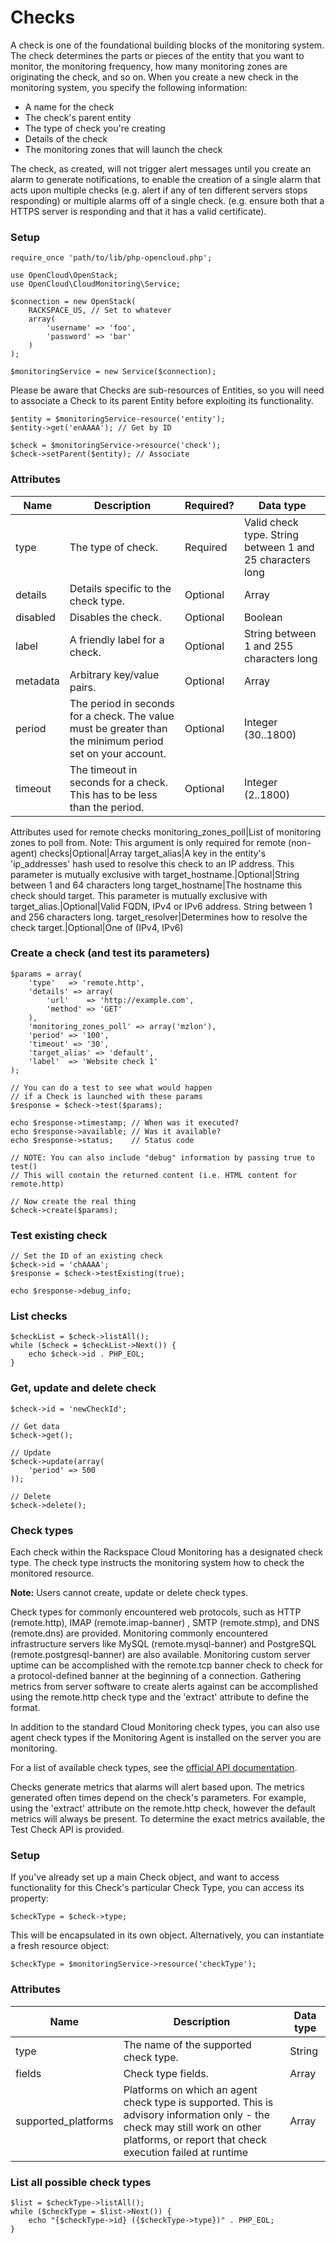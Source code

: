 # Checks

A check is one of the foundational building blocks of the monitoring system. The check determines the parts or pieces of the entity that you want to monitor, the monitoring frequency, how many monitoring zones are originating the check, and so on. When you create a new check in the monitoring system, you specify the following information:

- A name for the check
- The check's parent entity
- The type of check you're creating
- Details of the check
- The monitoring zones that will launch the check

The check, as created, will not trigger alert messages until you create an alarm to generate notifications, to enable the creation of a single alarm that acts upon multiple checks (e.g. alert if any of ten different servers stops responding) or multiple alarms off of a single check. (e.g. ensure both that a HTTPS server is responding and that it has a valid certificate).

### Setup

```
require_once 'path/to/lib/php-opencloud.php';

use OpenCloud\OpenStack;
use OpenCloud\CloudMonitoring\Service;

$connection = new OpenStack(
	RACKSPACE_US, // Set to whatever
	array(
		'username' => 'foo',
		'password' => 'bar'
	)
);

$monitoringService = new Service($connection);
```

Please be aware that Checks are sub-resources of Entities, so you will need to associate a Check to its parent Entity before exploiting its functionality.

```
$entity = $monitoringService-resource('entity');
$entity->get('enAAAA'); // Get by ID

$check = $monitoringService->resource('check');
$check->setParent($entity); // Associate
```

### Attributes

Name|Description|Required?|Data type
---|---|---|---
type|The type of check.|Required|Valid check type. String between 1 and 25 characters long
details|Details specific to the check type.|Optional|Array
disabled|Disables the check.|Optional|Boolean
label|A friendly label for a check.|Optional|String between 1 and 255 characters long
metadata|Arbitrary key/value pairs.|Optional|Array
period|The period in seconds for a check. The value must be greater than the minimum period set on your account.|Optional|Integer (30..1800)
timeout|The timeout in seconds for a check. This has to be less than the period.|Optional|Integer (2..1800)
Attributes used for remote checks
monitoring_zones_poll|List of monitoring zones to poll from. Note: This argument is only required for remote (non-agent) checks|Optional|Array
target_alias|A key in the entity's 'ip_addresses' hash used to resolve this check to an IP address. This parameter is mutually exclusive with target_hostname.|Optional|String between 1 and 64 characters long
target_hostname|The hostname this check should target. This parameter is mutually exclusive with target_alias.|Optional|Valid FQDN, IPv4 or IPv6 address. String between 1 and 256 characters long.
target_resolver|Determines how to resolve the check target.|Optional|One of (IPv4, IPv6)

### Create a check (and test its parameters)
```
$params = array(
	'type'   => 'remote.http',
	'details' => array(
		'url'	 => 'http://example.com',
		'method' => 'GET'
	),
	'monitoring_zones_poll' => array('mzlon'),
	'period' => '100',
	'timeout' => '30',
	'target_alias' => 'default',
	'label'  => 'Website check 1'
);

// You can do a test to see what would happen 
// if a Check is launched with these params
$response = $check->test($params);

echo $response->timestamp; // When was it executed?
echo $response->available; // Was it available?
echo $response->status;    // Status code

// NOTE: You can also include "debug" information by passing true to test()
// This will contain the returned content (i.e. HTML content for remote.http)

// Now create the real thing
$check->create($params);
```
### Test existing check
```
// Set the ID of an existing check
$check->id = 'chAAAA';
$response = $check->testExisting(true);

echo $response->debug_info;
```

### List checks
```
$checkList = $check->listAll();
while ($check = $checkList->Next()) {
	echo $check->id . PHP_EOL;
}
```

### Get, update and delete check
```
$check->id = 'newCheckId';

// Get data
$check->get();

// Update
$check->update(array(
	'period' => 500
));

// Delete
$check->delete();
```

### Check types

Each check within the Rackspace Cloud Monitoring has a designated check type. The check type instructs the monitoring system how to check the monitored resource.

**Note:** Users cannot create, update or delete check types.

Check types for commonly encountered web protocols, such as HTTP (remote.http), IMAP (remote.imap-banner) , SMTP (remote.stmp), and DNS (remote.dns) are provided. Monitoring commonly encountered infrastructure servers like MySQL (remote.mysql-banner) and PostgreSQL (remote.postgresql-banner) are also available. Monitoring custom server uptime can be accomplished with the remote.tcp banner check to check for a protocol-defined banner at the beginning of a connection. Gathering metrics from server software to create alerts against can be accomplished using the remote.http check type and the 'extract' attribute to define the format.

In addition to the standard Cloud Monitoring check types, you can also use agent check types if the Monitoring Agent is installed on the server you are monitoring.

For a list of available check types, see the [official API documentation](http://docs.rackspace.com/cm/api/v1.0/cm-devguide/content/appendix-check-types.html).

Checks generate metrics that alarms will alert based upon. The metrics generated often times depend on the check's parameters. For example, using the 'extract' attribute on the remote.http check, however the default metrics will always be present. To determine the exact metrics available, the Test Check API is provided.

### Setup

If you've already set up a main Check object, and want to access functionality for this Check's particular Check Type, you can access its property:

```
$checkType = $check->type;
```

This will be encapsulated in its own object. Alternatively, you can instantiate a fresh resource object:

```
$checkType = $monitoringService->resource('checkType');
```

### Attributes

Name|Description|Data type
---|---|---
type|The name of the supported check type.|String
fields|Check type fields.|Array
supported_platforms|Platforms on which an agent check type is supported. This is advisory information only - the check may still work on other platforms, or report that check execution failed at runtime|Array

### List all possible check types
```
$list = $checkType->listAll();
while ($checkType = $list->Next()) {
	echo "{$checkType->id} ({$checkType->type})" . PHP_EOL;
}
```

